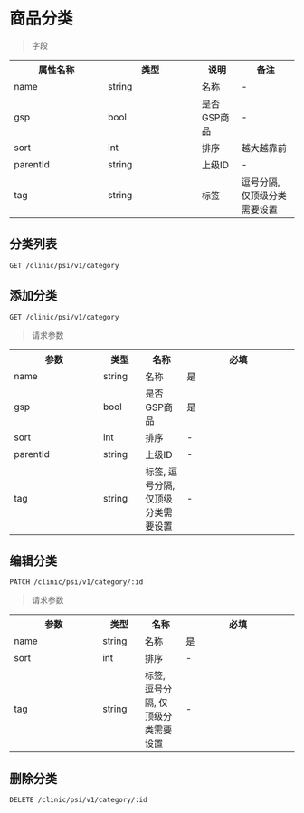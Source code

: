 # 商品分类

> 字段

<table>
    <tr>
        <th style="width:150px;">属性名称</th>
        <th style="width:150px;">类型</th>
        <th>说明</th>
        <th>备注</th>
    </tr>
    <tr>
        <td>name</td>
        <td>string</td>
        <td>名称</td>
        <td>-</td>
    </tr>
    <tr>
        <td>gsp</td>
        <td>bool</td>
        <td>是否GSP商品</td>
        <td>-</td>
    </tr>
    <tr>
        <td>sort</td>
        <td>int</td>
        <td>排序</td>
        <td>越大越靠前</td>
    </tr>
    <tr>
        <td>parentId</td>
        <td>string</td>
        <td>上级ID</td>
        <td>-</td>
    </tr>
    <tr>
        <td>tag</td>
        <td>string</td>
        <td>标签</td>
        <td>逗号分隔, 仅顶级分类需要设置</td>
    </tr>
</table>

## 分类列表

```
GET /clinic/psi/v1/category
```

## 添加分类

```
GET /clinic/psi/v1/category
```

>请求参数
<table>
    <tr>
        <th style="width:150px;">参数</th>
        <th style="width:60px;">类型</th>
        <th style="width:60px;">名称</th>
        <th style="width:200px;">必填</th>
    </tr>
    <tr>
        <td>name</td>
        <td>string</td>
        <td>名称</td>
        <td>是</td>
    </tr>
    <tr>
        <td>gsp</td>
        <td>bool</td>
        <td>是否GSP商品</td>
        <td>是</td>
    </tr>
    <tr>
        <td>sort</td>
        <td>int</td>
        <td>排序</td>
        <td>-</td>
    </tr>
    <tr>
        <td>parentId</td>
        <td>string</td>
        <td>上级ID</td>
        <td>-</td>
    </tr>
    <tr>
        <td>tag</td>
        <td>string</td>
        <td>标签, 逗号分隔, 仅顶级分类需要设置</td>
        <td>-</td>
    </tr>
</table>

## 编辑分类

```
PATCH /clinic/psi/v1/category/:id
```

>请求参数
<table>
    <tr>
        <th style="width:150px;">参数</th>
        <th style="width:60px;">类型</th>
        <th style="width:60px;">名称</th>
        <th style="width:200px;">必填</th>
    </tr>
    <tr>
        <td>name</td>
        <td>string</td>
        <td>名称</td>
        <td>是</td>
    </tr>
    <tr>
        <td>sort</td>
        <td>int</td>
        <td>排序</td>
        <td>-</td>
    </tr>
    <tr>
        <td>tag</td>
        <td>string</td>
        <td>标签, 逗号分隔, 仅顶级分类需要设置</td>
        <td>-</td>
    </tr>
</table>

## 删除分类

```
DELETE /clinic/psi/v1/category/:id
```
